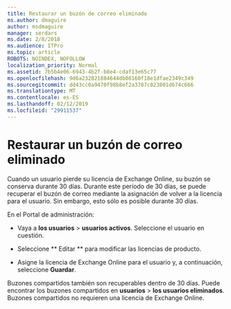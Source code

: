 ```yaml
---
title: Restaurar un buzón de correo eliminado
ms.author: dmaguire
author: msdmaguire
manager: serdars
ms.date: 2/8/2018
ms.audience: ITPro
ms.topic: article
ROBOTS: NOINDEX, NOFOLLOW
localization_priority: Normal
ms.assetid: 7b5b4e06-6943-4b2f-b8e4-cdaf13e65c77
ms.openlocfilehash: 9d6a232821884644db08160f18e1dfae2349c349
ms.sourcegitcommit: dd43cc0a9470f98b8ef2a3787c823801d674c666
ms.translationtype: MT
ms.contentlocale: es-ES
ms.lasthandoff: 02/12/2019
ms.locfileid: "29911537"
---
```

# <a name="restore-a-deleted-mailbox"></a>Restaurar un buzón de correo eliminado

Cuando un usuario pierde su licencia de Exchange Online, su buzón se conserva durante 30 días. Durante este período de 30 días, se puede recuperar el buzón de correo mediante la asignación de volver a la licencia para el usuario. Sin embargo, esto sólo es posible durante 30 días.
  
En el Portal de administración:
  
- Vaya a **los usuarios** \> **usuarios activos**. Seleccione el usuario en cuestión.
    
- Seleccione ** Editar ** para modificar las licencias de producto. 
    
- Asigne la licencia de Exchange Online para el usuario y, a continuación, seleccione **Guardar**.
    
Buzones compartidos también son recuperables dentro de 30 días. Puede encontrar los buzones compartidos en **usuarios** \> **los usuarios eliminados**. Buzones compartidos no requieren una licencia de Exchange Online.
  

